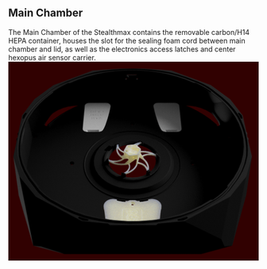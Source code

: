 ## Main Chamber
The Main Chamber of the Stealthmax contains the removable carbon/H14 HEPA container, houses the slot for the sealing foam cord between main chamber and lid, as well as the electronics access latches and center hexopus air sensor carrier.
![StealthMax V2](./Main_Chamber.png)
